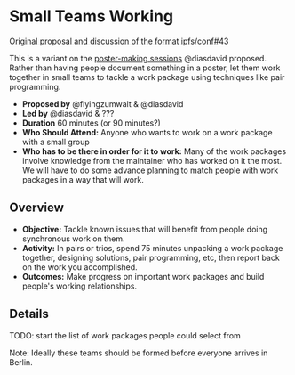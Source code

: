 # Small Teams Working 

[Original proposal and discussion of the format ipfs/conf#43](https://github.com/ipfs/conf/issues/43)

This is a variant on the [poster-making sessions](poster-making-sessions.md) @diasdavid proposed. Rather than having people document something in a poster, let them work together in small teams to tackle a work package using techniques like pair programming.

- **Proposed by** @flyingzumwalt & @diasdavid  
- **Led by** @diasdavid & ???   
- **Duration** 60 minutes (or 90 minutes?) 
- **Who Should Attend:** Anyone who wants to work on a work package with a small group  
- **Who has to be there in order for it to work:** Many of the work packages involve knowledge from the maintainer who has worked on it the most. We will have to do some advance planning to match people with work packages in a way that will work. 

## Overview

- **Objective:** Tackle known issues that will benefit from people doing synchronous work on them.  
- **Activity:** In pairs or trios, spend 75 minutes unpacking a work package together, designing solutions, pair programming, etc, then report back on the work you accomplished. 
- **Outcomes:** Make progress on important work packages and build people's working relationships.

## Details

TODO: start the list of work packages people could select from

Note: Ideally these teams should be formed before everyone arrives in Berlin.
